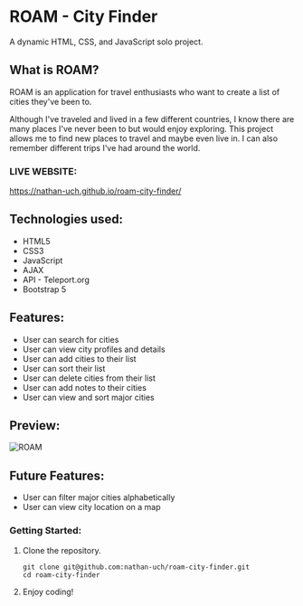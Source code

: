 # ROAM - City Finder

A dynamic HTML, CSS, and JavaScript solo project.

## What is ROAM?
ROAM is an application for travel enthusiasts who want to create a list of cities they've been to.

Although I've traveled and lived in a few different countries, I know there are many places I've never been to but would enjoy exploring. This project allows me to find new places to travel and maybe even live in. I can also remember different trips I've had around the world.

### LIVE WEBSITE:
https://nathan-uch.github.io/roam-city-finder/

## Technologies used:
* HTML5
* CSS3
* JavaScript
* AJAX
* API - Teleport.org
* Bootstrap 5

## Features:
* User can search for cities
* User can view city profiles and details
* User can add cities to their list
* User can sort their list
* User can delete cities from their list
* User can add notes to their cities
* User can view and sort major cities

## Preview:
![ROAM](assets/demo.gif)

## Future Features:
* User can filter major cities alphabetically
* User can view city location on a map

### Getting Started:
1. Clone the repository.
    ```shell
    git clone git@github.com:nathan-uch/roam-city-finder.git
    cd roam-city-finder
    ```
2. Enjoy coding!
